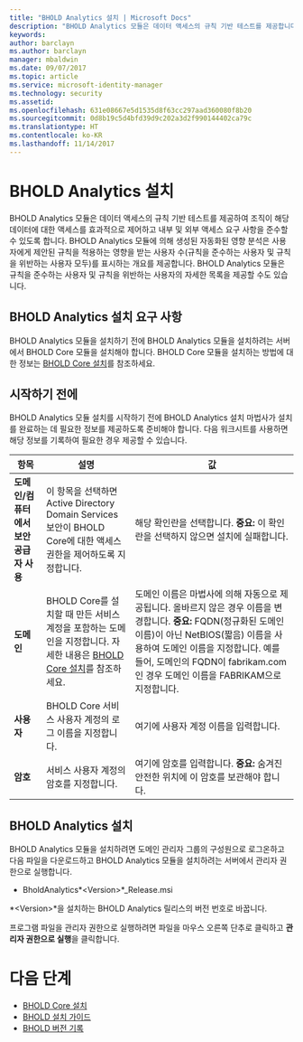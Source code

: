 ```yaml
---
title: "BHOLD Analytics 설치 | Microsoft Docs"
description: "BHOLD Analytics 모듈은 데이터 액세스의 규칙 기반 테스트를 제공합니다."
keywords: 
author: barclayn
ms.author: barclayn
manager: mbaldwin
ms.date: 09/07/2017
ms.topic: article
ms.service: microsoft-identity-manager
ms.technology: security
ms.assetid: 
ms.openlocfilehash: 631e08667e5d1535d8f63cc297aad360080f8b20
ms.sourcegitcommit: 0d8b19c5d4bfd39d9c202a3d2f990144402ca79c
ms.translationtype: HT
ms.contentlocale: ko-KR
ms.lasthandoff: 11/14/2017
---
```

# <a name="bhold-analytics-installation"></a>BHOLD Analytics 설치

BHOLD Analytics 모듈은 데이터 액세스의 규칙 기반 테스트를 제공하여 조직이 해당 데이터에 대한 액세스를 효과적으로 제어하고 내부 및 외부 액세스 요구 사항을 준수할 수 있도록 합니다. BHOLD Analytics 모듈에 의해 생성된 자동화된 영향 분석은 사용자에게 제안된 규칙을 적용하는 영향을 받는 사용자 수(규칙을 준수하는 사용자 및 규칙을 위반하는 사용자 모두)를 표시하는 개요를 제공합니다. BHOLD Analytics 모듈은 규칙을 준수하는 사용자 및 규칙을 위반하는 사용자의 자세한 목록을 제공할 수도 있습니다.

## <a name="bhold-analytics-installation-requirements"></a>BHOLD Analytics 설치 요구 사항

BHOLD Analytics 모듈을 설치하기 전에 BHOLD Analytics 모듈을 설치하려는 서버에서 BHOLD Core 모듈을 설치해야 합니다. BHOLD Core 모듈을 설치하는 방법에 대한 정보는 [BHOLD Core 설치](https://technet.microsoft.com/en-us/library/jj134095(v=ws.10).aspx)를 참조하세요.

## <a name="before-you-begin"></a>시작하기 전에

BHOLD Analytics 모듈 설치를 시작하기 전에 BHOLD Analytics 설치 마법사가 설치를 완료하는 데 필요한 정보를 제공하도록 준비해야 합니다. 다음 워크시트를 사용하면 해당 정보를 기록하여 필요한 경우 제공할 수 있습니다.

| **항목**                                    | **설명**                                                                                                                                                                                                           | **값**                                                                                                                                                                                                                                                                                                            |
|---------------------------------------------|---------------------------------------------------------------------------------------------------------------------------------------------------------------------------------------------------------------------------|----------------------------------------------------------------------------------------------------------------------------------------------------------------------------------------------------------------------------------------------------------------------------------------------------------------------|
| **도메인/컴퓨터에서 보안 공급자 사용** | 이 항목을 선택하면 Active Directory Domain Services 보안이 BHOLD Core에 대한 액세스 권한을 제어하도록 지정합니다.                                                                                                                | 해당 확인란을 선택합니다. **중요:** 이 확인란을 선택하지 않으면 설치에 실패합니다.                                                                                                                                                                                                                   |
| **도메인**                                  | BHOLD Core를 설치할 때 만든 서비스 계정을 포함하는 도메인을 지정합니다. 자세한 내용은 [BHOLD Core 설치](https://technet.microsoft.com/en-us/library/jj134095(v=ws.10).aspx)를 참조하세요. | 도메인 이름은 마법사에 의해 자동으로 제공됩니다. 올바르지 않은 경우 이름을 변경합니다. **중요:** FQDN(정규화된 도메인 이름)이 아닌 NetBIOS(짧음) 이름을 사용하여 도메인 이름을 지정합니다. 예를 들어, 도메인의 FQDN이 fabrikam.com인 경우 도메인 이름을 FABRIKAM으로 지정합니다. |
| **사용자**                                    | BHOLD Core 서비스 사용자 계정의 로그 이름을 지정합니다.                                                                                                                                                          | 여기에 사용자 계정 이름을 입력합니다.                                                                                                                                                                                                                                                                                    |
| **암호**                                | 서비스 사용자 계정의 암호를 지정합니다.                                                                                                                                                                       | 여기에 암호를 입력합니다. **중요:** 숨겨진 안전한 위치에 이 암호를 보관해야 합니다.                                                                                                                                                                                                                  |

## <a name="bhold-analytics-installation"></a>BHOLD Analytics 설치

BHOLD Analytics 모듈을 설치하려면 도메인 관리자 그룹의 구성원으로 로그온하고 다음 파일을 다운로드하고 BHOLD Analytics 모듈을 설치하려는 서버에서 관리자 권한으로 실행합니다.

- BholdAnalytics*\<Version\>*\_Release.msi

*\<Version\>*을 설치하는 BHOLD Analytics 릴리스의 버전 번호로 바꿉니다.

프로그램 파일을 관리자 권한으로 실행하려면 파일을 마우스 오른쪽 단추로 클릭하고 **관리자 권한으로 실행**을 클릭합니다.

# <a name="next-steps"></a>다음 단계

- [BHOLD Core 설치](https://technet.microsoft.com/en-us/library/jj134095(v=ws.10).aspx)
- [BHOLD 설치 가이드](bhold-installation-guide.md)
- [BHOLD 버전 기록](../reference/version-bhold-history.md)